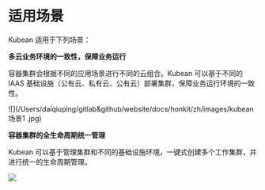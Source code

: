 # 适用场景

Kubean 适用于下列场景：

**多云业务环境的一致性，保障业务运行**

容器集群会根据不同的应用场景进行不同的云组合。Kubean 可以基于不同的 IAAS 基础设施（公有云、私有云、公有云）部署集群，保障业务运行环境的一致性。

![](/Users/daiqiuping/gitlab&github/website/docs/honkit/zh/images/kubean 场景1 .jpg)

**容器集群的全生命周期统一管理**

Kubean 可以基于管理集群和不同的基础设施环境，一键式创建多个工作集群，并进行统一的生命周期管理。

![](/Users/daiqiuping/gitlab&github/website/docs/honkit/zh/images/kubean场景2.jpg)

